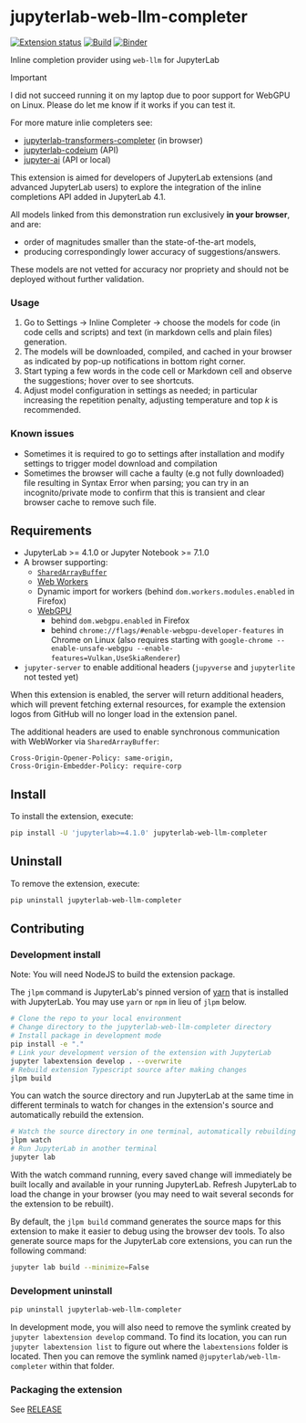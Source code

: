 # jupyterlab-web-llm-completer

[![Extension status](https://img.shields.io/badge/status-experimental-red 'not ready to be used')](https://jupyterlab-contrib.github.io/)
[![Build](https://github.com/krassowski/jupyterlab-web-llm-completer/actions/workflows/build.yml/badge.svg)](https://github.com/krassowski/jupyterlab-web-llm-completer/actions/workflows/build.yml)
[![Binder](https://mybinder.org/badge_logo.svg)](https://mybinder.org/v2/gh/krassowski/jupyterlab-web-llm-completer/main?urlpath=lab)

Inline completion provider using `web-llm` for JupyterLab

> [!IMPORTANT]  
> I did not succeed running it on my laptop due to poor support for WebGPU on Linux. Please do let me know if it works if you can test it.
>
> For more mature inlie completers see:
> - [jupyterlab-transformers-completer](https://github.com/krassowski/jupyterlab-transformers-completer) (in browser)
> - [jupyterlab-codeium](jupyterlab-codeium) (API)
> - [jupyter-ai](https://github.com/jupyterlab/jupyter-ai) (API or local)

This extension is aimed for developers of JupyterLab extensions (and advanced JupyterLab users) to explore the integration of the inline completions API added in JupyterLab 4.1.

All models linked from this demonstration run exclusively **in your browser**, and are:

- order of magnitudes smaller than the state-of-the-art models,
- producing correspondingly lower accuracy of suggestions/answers.

These models are not vetted for accuracy nor propriety and should not be deployed without further validation.

### Usage

1. Go to Settings → Inline Completer → choose the models for code (in code cells and scripts) and text (in markdown cells and plain files) generation.
2. The models will be downloaded, compiled, and cached in your browser as indicated by pop-up notifications in bottom right corner.
3. Start typing a few words in the code cell or Markdown cell and observe the suggestions; hover over to see shortcuts.
4. Adjust model configuration in settings as needed; in particular increasing the repetition penalty, adjusting temperature and top _k_ is recommended.

### Known issues

- Sometimes it is required to go to settings after installation and modify settings to trigger model download and compilation
- Sometimes the browser will cache a faulty (e.g not fully downloaded) file resulting in Syntax Error when parsing; you can try in an incognito/private mode to confirm that this is transient and clear browser cache to remove such file.

## Requirements

- JupyterLab >= 4.1.0 or Jupyter Notebook >= 7.1.0
- A browser supporting:
  - [`SharedArrayBuffer`](https://caniuse.com/sharedarraybuffer)
  - [Web Workers](https://caniuse.com/webworkers)
  - Dynamic import for workers (behind `dom.workers.modules.enabled` in Firefox)
  - [WebGPU](https://caniuse.com/webgpu)
    - behind `dom.webgpu.enabled` in Firefox
    - behind `chrome://flags/#enable-webgpu-developer-features` in Chrome on Linux (also requires starting with `google-chrome --enable-unsafe-webgpu --enable-features=Vulkan,UseSkiaRenderer`)
- `jupyter-server` to enable additional headers (`jupyverse` and `jupyterlite` not tested yet)

When this extension is enabled, the server will return additional headers,
which will prevent fetching external resources, for example the extension logos
from GitHub will no longer load in the extension panel.

The additional headers are used to enable synchronous communication with WebWorker via `SharedArrayBuffer`:

```http
Cross-Origin-Opener-Policy: same-origin,
Cross-Origin-Embedder-Policy: require-corp
```

## Install

To install the extension, execute:

```bash
pip install -U 'jupyterlab>=4.1.0' jupyterlab-web-llm-completer
```

## Uninstall

To remove the extension, execute:

```bash
pip uninstall jupyterlab-web-llm-completer
```

## Contributing

### Development install

Note: You will need NodeJS to build the extension package.

The `jlpm` command is JupyterLab's pinned version of
[yarn](https://yarnpkg.com/) that is installed with JupyterLab. You may use
`yarn` or `npm` in lieu of `jlpm` below.

```bash
# Clone the repo to your local environment
# Change directory to the jupyterlab-web-llm-completer directory
# Install package in development mode
pip install -e "."
# Link your development version of the extension with JupyterLab
jupyter labextension develop . --overwrite
# Rebuild extension Typescript source after making changes
jlpm build
```

You can watch the source directory and run JupyterLab at the same time in different terminals to watch for changes in the extension's source and automatically rebuild the extension.

```bash
# Watch the source directory in one terminal, automatically rebuilding when needed
jlpm watch
# Run JupyterLab in another terminal
jupyter lab
```

With the watch command running, every saved change will immediately be built locally and available in your running JupyterLab. Refresh JupyterLab to load the change in your browser (you may need to wait several seconds for the extension to be rebuilt).

By default, the `jlpm build` command generates the source maps for this extension to make it easier to debug using the browser dev tools. To also generate source maps for the JupyterLab core extensions, you can run the following command:

```bash
jupyter lab build --minimize=False
```

### Development uninstall

```bash
pip uninstall jupyterlab-web-llm-completer
```

In development mode, you will also need to remove the symlink created by `jupyter labextension develop`
command. To find its location, you can run `jupyter labextension list` to figure out where the `labextensions`
folder is located. Then you can remove the symlink named `@jupyterlab/web-llm-completer` within that folder.

### Packaging the extension

See [RELEASE](RELEASE.md)
